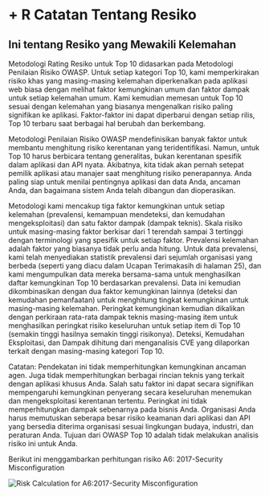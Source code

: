 # + R Catatan Tentang Resiko

## Ini tentang Resiko yang Mewakili Kelemahan

Metodologi Rating Resiko untuk Top 10 didasarkan pada Metodologi Penilaian Risiko OWASP. Untuk setiap kategori Top 10, kami memperkirakan risiko khas yang masing-masing kelemahan diperkenalkan pada aplikasi web biasa dengan melihat faktor kemungkinan umum dan faktor dampak untuk setiap kelemahan umum. Kami kemudian memesan untuk Top 10 sesuai dengan kelemahan yang biasanya mengenalkan risiko paling signifikan ke aplikasi. Faktor-faktor ini dapat diperbarui dengan setiap rilis, Top 10 terbaru saat berbagai hal berubah dan berkembang.

Metodologi Penilaian Risiko OWASP mendefinisikan banyak faktor untuk membantu menghitung risiko kerentanan yang teridentifikasi. Namun, untuk Top 10 harus berbicara tentang generalitas, bukan kerentanan spesifik dalam aplikasi dan API nyata. Akibatnya, kita tidak akan pernah setepat pemilik aplikasi atau manajer saat menghitung risiko penerapannya. Anda paling siap untuk menilai pentingnya aplikasi dan data Anda, ancaman Anda, dan bagaimana sistem Anda telah dibangun dan dioperasikan.

Metodologi kami mencakup tiga faktor kemungkinan untuk setiap kelemahan (prevalensi, kemampuan mendeteksi, dan kemudahan mengeksploitasi) dan satu faktor dampak (dampak teknis). Skala risiko untuk masing-masing faktor berkisar dari 1 terendah sampai 3 tertinggi dengan terminologi yang spesifik untuk setiap faktor. Prevalensi kelemahan adalah faktor yang biasanya tidak perlu anda hitung. Untuk data prevalensi, kami telah menyediakan statistik prevalensi dari sejumlah organisasi yang berbeda (seperti yang diacu dalam Ucapan Terimakasih di halaman 25), dan kami mengumpulkan data mereka bersama-sama untuk menghasilkan daftar kemungkinan Top 10  berdasarkan prevalensi. Data ini kemudian dikombinasikan dengan dua faktor kemungkinan lainnya (deteksi dan kemudahan pemanfaatan) untuk menghitung tingkat kemungkinan untuk masing-masing kelemahan. Peringkat kemungkinan kemudian dikalikan dengan perkiraan rata-rata dampak teknis masing-masing item untuk menghasilkan peringkat risiko keseluruhan untuk setiap item di Top 10  (semakin tinggi hasilnya semakin tinggi risikonya). Deteksi, Kemudahan Eksploitasi, dan Dampak dihitung dari menganalisis CVE yang dilaporkan terkait dengan masing-masing kategori Top 10.

Catatan: Pendekatan ini tidak memperhitungkan kemungkinan ancaman agen. Juga tidak memperhitungkan berbagai rincian teknis yang terkait dengan aplikasi khusus Anda. Salah satu faktor ini dapat secara signifikan mempengaruhi kemungkinan penyerang secara keseluruhan menemukan dan mengeksploitasi kerentanan tertentu. Peringkat ini tidak memperhitungkan dampak sebenarnya pada bisnis Anda. Organisasi Anda harus memutuskan seberapa besar risiko keamanan dari aplikasi dan API yang bersedia diterima organisasi sesuai lingkungan budaya, industri, dan peraturan Anda. Tujuan dari OWASP Top 10 adalah tidak melakukan analisis risiko ini untuk Anda.

Berikut ini menggambarkan perhitungan risiko A6: 2017-Security Misconfiguration

![Risk Calculation for A6:2017-Security Misconfiguration](images/0xc0-risk-explanation.png)
